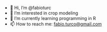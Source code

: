 - 👋 Hi, I’m @fabioturc
- 👀 I’m interested in crop modeling
- 🌱 I’m currently learning programming in R
- 📫 How to reach me: fabio.turco@gmail.com

<!---
fabioturc/fabioturc is a ✨ special ✨ repository because its `README.md` (this file) appears on your GitHub profile.
You can click the Preview link to take a look at your changes.
--->
